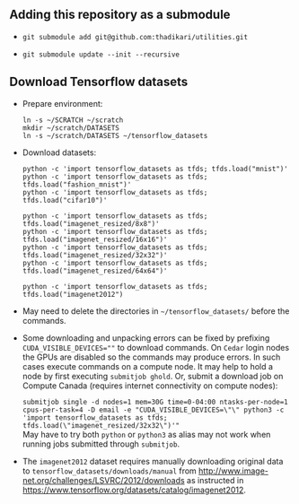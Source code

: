 ## Adding this repository as a submodule

+ `git submodule add git@github.com:thadikari/utilities.git`

+ `git submodule update --init --recursive`



## Download Tensorflow datasets

* Prepare environment:
  ```
  ln -s ~/SCRATCH ~/scratch
  mkdir ~/scratch/DATASETS
  ln -s ~/scratch/DATASETS ~/tensorflow_datasets
  ```

* Download datasets:
  ```
  python -c 'import tensorflow_datasets as tfds; tfds.load("mnist")'
  python -c 'import tensorflow_datasets as tfds; tfds.load("fashion_mnist")'
  python -c 'import tensorflow_datasets as tfds; tfds.load("cifar10")'

  python -c 'import tensorflow_datasets as tfds; tfds.load("imagenet_resized/8x8")'
  python -c 'import tensorflow_datasets as tfds; tfds.load("imagenet_resized/16x16")'
  python -c 'import tensorflow_datasets as tfds; tfds.load("imagenet_resized/32x32")'
  python -c 'import tensorflow_datasets as tfds; tfds.load("imagenet_resized/64x64")'

  python -c 'import tensorflow_datasets as tfds; tfds.load("imagenet2012")
  ```

* May need to delete the directories in `~/tensorflow_datasets/` before the commands.

* Some downloading and unpacking errors can be fixed by prefixing `CUDA_VISIBLE_DEVICES=""` to download commands. On `Cedar` login nodes the GPUs are disabled so the commands may produce errors. In such cases execute commands on a compute node. It may help to hold a node by first executing `submitjob ghold`. Or, submit a download job on Compute Canada (requires internet connectivity on compute nodes):

  `submitjob single -d nodes=1 mem=30G time=0-04:00 ntasks-per-node=1 cpus-per-task=4 -D email -e "CUDA_VISIBLE_DEVICES=\"\" python3 -c 'import tensorflow_datasets as tfds; tfds.load(\"imagenet_resized/32x32\")'"`   
  May have to try both `python` or `python3` as alias may not work when running jobs submitted through `submitjob`.

* The `imagenet2012` dataset requires manually downloading original data to `tensorflow_datasets/downloads/manual` from http://www.image-net.org/challenges/LSVRC/2012/downloads as instructed in https://www.tensorflow.org/datasets/catalog/imagenet2012. 
